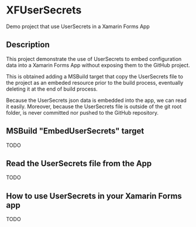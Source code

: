 # XFUserSecrets
Demo project that use UserSecrets in a Xamarin Forms App

## Description
This project demonstrate the use of UserSecrets to embed configuration data into a Xamarin Forms App without exposing them to the GitHub project.

This is obtained adding a MSBuild target that copy the UserSecrets file to the project as an embeded resource prior to the build process, eventually deleting it at the end of build process.

Because the UserSecrets json data is embedded into the app, we can read it easily.
Moreover, because the UserSecrets file is outside of the git root folder, is never committed nor pushed to the GitHub repository.

## MSBuild "EmbedUserSecrets" target

TODO

## Read the UserSecrets file from the App

TODO

## How to use UserSecrets in your Xamarin Forms app

TODO
